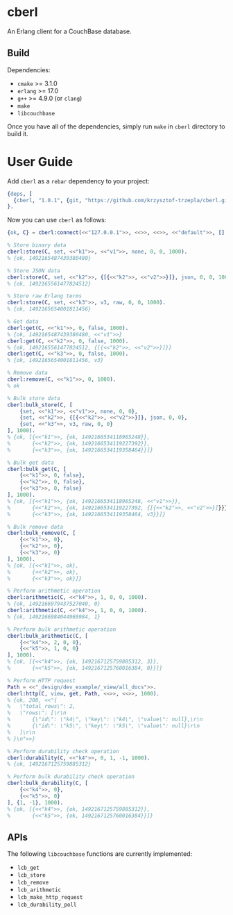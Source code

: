 # cberl

An Erlang client for a CouchBase database.

## Build

Dependencies:

* `cmake` >= 3.1.0
* `erlang` >= 17.0
* `g++` >= 4.9.0 (or `clang`)
* `make`
* `libcouchbase`

Once you have all of the dependencies, simply run `make` in `cberl` directory to
build it.

# User Guide

Add `cberl` as a `rebar` dependency to your project:

```erlang
{deps, [
  {cberl, "1.0.1", {git, "https://github.com/krzysztof-trzepla/cberl.git", {tag, "1.0.1"}}}
}.
```

Now you can use `cberl` as follows:

```erlang
{ok, C} = cberl:connect(<<"127.0.0.1">>, <<>>, <<>>, <<"default">>, [], 1000).

% Store binary data
cberl:store(C, set, <<"k1">>, <<"v1">>, none, 0, 0, 1000).
% {ok, 1492165487439380480}

% Store JSON data
cberl:store(C, set, <<"k2">>, {[{<<"k2">>, <<"v2">>}]}, json, 0, 0, 1000).
% {ok, 1492165561477824512}

% Store raw Erlang terms
cberl:store(C, set, <<"k3">>, v3, raw, 0, 0, 1000).
% {ok, 1492165654001811456}

% Get data
cberl:get(C, <<"k1">>, 0, false, 1000).
% {ok, 1492165487439380480, <<"v1">>}
cberl:get(C, <<"k2">>, 0, false, 1000).
% {ok, 1492165561477824512, {[{<<"k2">>, <<"v2">>}]}}
cberl:get(C, <<"k3">>, 0, false, 1000).
% {ok, 1492165654001811456, v3}

% Remove data
cberl:remove(C, <<"k1">>, 0, 1000).
% ok

% Bulk store data
cberl:bulk_store(C, [
    {set, <<"k1">>, <<"v1">>, none, 0, 0},
    {set, <<"k2">>, {[{<<"k2">>, <<"v2">>}]}, json, 0, 0}, 
    {set, <<"k3">>, v3, raw, 0, 0}
], 1000).
% {ok, [{<<"k1">>, {ok, 1492166534118965248}},
%       {<<"k2">>, {ok, 1492166534119227392}},
%       {<<"k3">>, {ok, 1492166534119358464}}]}

% Bulk get data
cberl:bulk_get(C, [
    {<<"k1">>, 0, false}, 
    {<<"k2">>, 0, false},
    {<<"k3">>, 0, false}
], 1000).
% {ok, [{<<"k1">>, {ok, 1492166534118965248, <<"v1">>}},
%       {<<"k2">>, {ok, 1492166534119227392, {[{<<"k2">>, <<"v2">>}]}}},
%       {<<"k3">>, {ok, 1492166534119358464, v3}}]}

% Bulk remove data
cberl:bulk_remove(C, [
    {<<"k1">>, 0},
    {<<"k2">>, 0},
    {<<"k3">>, 0}
], 1000).
% {ok, [{<<"k1">>, ok},
%       {<<"k2">>, ok},
%       {<<"k3">>, ok}]}

% Perform arithmetic operation
cberl:arithmetic(C, <<"k4">>, 1, 0, 0, 1000).
% {ok, 1492166979437527040, 0}
cberl:arithmetic(C, <<"k4">>, 1, 0, 0, 1000).
% {ok, 1492166984044969984, 1}

% Perform bulk arithmetic operation
cberl:bulk_arithmetic(C, [
    {<<"k4">>, 2, 0, 0},
    {<<"k5">>, 1, 0, 0}
], 1000).
% {ok, [{<<"k4">>, {ok, 1492167125759885312, 3}},
%       {<<"k5">>, {ok, 1492167125760016384, 0}}]}

% Perform HTTP request
Path = <<"_design/dev_example/_view/all_docs">>.
cberl:http(C, view, get, Path, <<>>, <<>>, 1000).
% {ok, 200, <<"{
%   \"total_rows\": 2,
%   \"rows\": [\r\n
%       {\"id\": \"k4\", \"key\": \"k4\", \"value\": null},\r\n
%       {\"id\": \"k5\", \"key\": \"k5\", \"value\": null}\r\n
%   ]\r\n
% }\n">>}

% Perform durability check operation
cberl:durability(C, <<"k4">>, 0, 1, -1, 1000).
% {ok, 1492167125759885312}

% Perform bulk durability check operation
cberl:bulk_durability(C, [
    {<<"k4">>, 0},
    {<<"k5">>, 0}
], {1, -1}, 1000).
% {ok, [{<<"k4">>, {ok, 1492167125759885312}},
%       {<<"k5">>, {ok, 1492167125760016384}}]}
```

## APIs

The following `libcouchbase` functions are currently implemented:

* `lcb_get`
* `lcb_store`
* `lcb_remove`
* `lcb_arithmetic`
* `lcb_make_http_request`
* `lcb_durability_poll`
